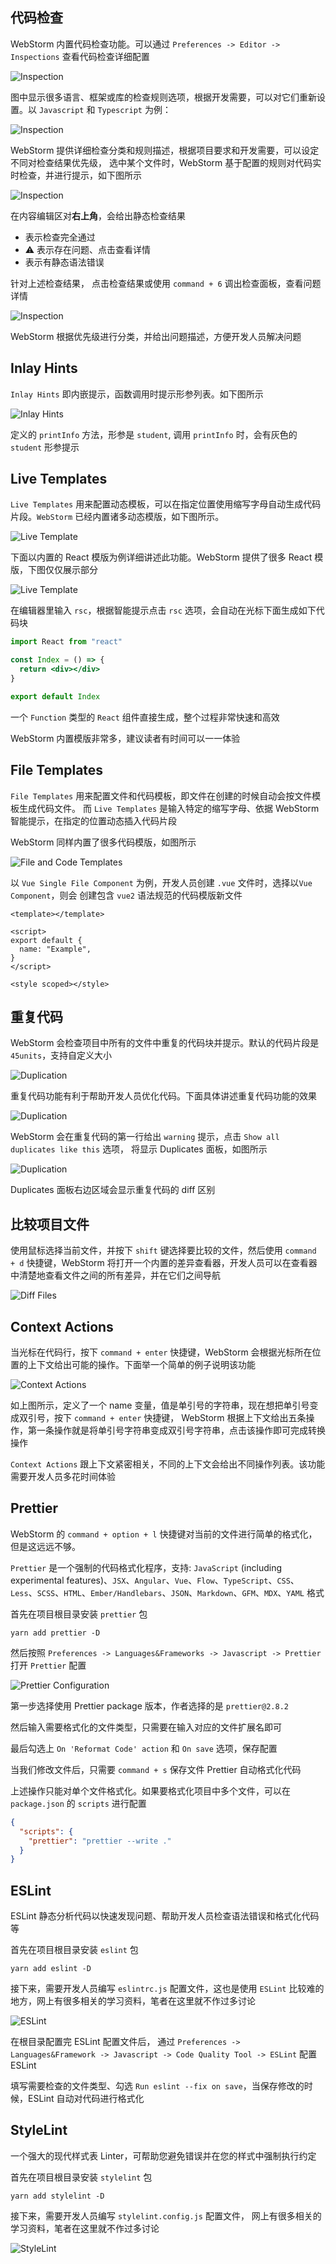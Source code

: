 ## 代码检查

WebStorm 内置代码检查功能。可以通过 `Preferences -> Editor -> Inspections` 查看代码检查详细配置

![Inspection](./images/lint/inspections_01.png)

图中显示很多语言、框架或库的检查规则选项，根据开发需要，可以对它们重新设置。以 `Javascript` 和 `Typescript` 为例：

![Inspection](./images/lint/inspections_rules.png)

WebStorm 提供详细检查分类和规则描述，根据项目要求和开发需要，可以设定不同对检查结果优先级，
选中某个文件时，WebStorm 基于配置的规则对代码实时检查，并进行提示，如下图所示

![Inspection](./images/lint/inspections_02.png)

在内容编辑区对**右上角**，会给出静态检查结果

- <icons-Check/> 表示检查完全通过
- ⚠️ 表示存在问题、点击查看详情
- <icons-Error/> 表示有静态语法错误

针对上述检查结果， 点击检查结果或使用 `command + 6` 调出检查面板，查看问题详情

![Inspection](./images/lint/inspections_03.png)

WebStorm 根据优先级进行分类，并给出问题描述，方便开发人员解决问题

## Inlay Hints

`Inlay Hints` 即内嵌提示，函数调用时提示形参列表。如下图所示

![Inlay Hints](./images/lint/inlay_hints.png)

定义的 `printInfo` 方法，形参是 `student`, 调用 `printInfo` 时，会有灰色的 `student` 形参提示

## Live Templates

`Live Templates` 用来配置动态模板，可以在指定位置使用缩写字母自动生成代码片段。`WebStorm` 已经内置诸多动态模版，如下图所示。

![Live Template](./images/lint/live_template_01.png)

下面以内置的 React 模版为例详细讲述此功能。WebStorm 提供了很多 React 模版，下图仅仅展示部分

![Live Template](./images/lint/live_template_02.png)

在编辑器里输入 `rsc`，根据智能提示点击 `rsc` 选项，会自动在光标下面生成如下代码块

```jsx
import React from "react"

const Index = () => {
  return <div></div>
}

export default Index
```

一个 `Function` 类型的 `React` 组件直接生成，整个过程非常快速和高效

WebStorm 内置模版非常多，建议读者有时间可以一一体验

## File Templates

`File Templates` 用来配置文件和代码模板，即文件在创建的时候自动会按文件模板生成代码文件。
而 `Live Templates` 是输入特定的缩写字母、依据 WebStorm 智能提示，在指定的位置动态插入代码片段

WebStorm 同样内置了很多代码模版，如图所示

![File and Code Templates](./images/lint/file_and_code_templates.png)

以 `Vue Single File Component` 为例，开发人员创建 `.vue` 文件时，选择以`Vue Component`，则会
创建包含 `vue2` 语法规范的代码模版新文件

```vue
<template></template>

<script>
export default {
  name: "Example",
}
</script>

<style scoped></style>
```

## 重复代码

WebStorm 会检查项目中所有的文件中重复的代码块并提示。默认的代码片段是 `45units`，支持自定义大小

![Duplication](./images/lint/dupilication_01.png)

重复代码功能有利于帮助开发人员优化代码。下面具体讲述重复代码功能的效果

![Duplication](./images/lint/duplication.png)

WebStorm 会在重复代码的第一行给出 `warning` 提示，点击 `Show all duplicates like this` 选项，
将显示 Duplicates 面板，如图所示

![Duplication](./images/lint/duplicates_03.png)

Duplicates 面板右边区域会显示重复代码的 diff 区别

## 比较项目文件

使用鼠标选择当前文件，并按下 `shift` 键选择要比较的文件，然后使用 `command + d` 快捷键，WebStorm 将打开一个内置的差异查看器，开发人员可以在查看器中清楚地查看文件之间的所有差异，并在它们之间导航

![Diff Files](./images/lint/diff_files.png)

## Context Actions

当光标在代码行，按下 `command + enter` 快捷键，WebStorm 会根据光标所在位置的上下文给出可能的操作。下面举一个简单的例子说明该功能

![Context Actions](./images/lint/context_actions.png)

如上图所示，定义了一个 name 变量，值是单引号的字符串，现在想把单引号变成双引号，按下 `command + enter` 快捷键，
WebStorm 根据上下文给出五条操作，第一条操作就是将单引号字符串变成双引号字符串，点击该操作即可完成转换操作

`Context Actions` 跟上下文紧密相关，不同的上下文会给出不同操作列表。该功能需要开发人员多花时间体验

## Prettier

WebStorm 的 `command + option + l` 快捷键对当前的文件进行简单的格式化，但是这远远不够。

`Prettier` 是一个强制的代码格式化程序，支持: `JavaScript` (including experimental features)、`JSX`、`Angular`、`Vue`、`Flow`、`TypeScript`、`CSS`、`Less`、`SCSS`、`HTML`、`Ember/Handlebars`、`JSON`、`Markdown`、`GFM`、`MDX`、`YAML` 格式

首先在项目根目录安装 `prettier` 包

```shell
yarn add prettier -D
```

然后按照 `Preferences -> Languages&Frameworks -> Javascript -> Prettier` 打开 `Prettier` 配置

![Prettier Configuration](./images/lint/prettier_configuration.png)

第一步选择使用 Prettier package 版本，作者选择的是 `prettier@2.8.2`

然后输入需要格式化的文件类型，只需要在输入对应的文件扩展名即可

最后勾选上 `On 'Reformat Code' action` 和 `On save` 选项，保存配置

当我们修改文件后，只需要 `command + s` 保存文件 Prettier 自动格式化代码

上述操作只能对单个文件格式化。如果要格式化项目中多个文件，可以在 `package.json` 的 `scripts` 进行配置

```json
{
  "scripts": {
    "prettier": "prettier --write ."
  }
}
```

## ESLint

ESLint 静态分析代码以快速发现问题、帮助开发人员检查语法错误和格式化代码等

首先在项目根目录安装 `eslint` 包

```shell
yarn add eslint -D
```

接下来，需要开发人员编写 `eslintrc.js` 配置文件，这也是使用 `ESLint` 比较难的地方，网上有很多相关的学习资料，笔者在这里就不作过多讨论

![ESLint](./images/lint/eslint_01.png)

在根目录配置完 ESLint 配置文件后， 通过 `Preferences -> Languages&Framework -> Javascript -> Code Quality Tool -> ESLint` 配置 ESLint

填写需要检查的文件类型、勾选 `Run eslint --fix on save`，当保存修改的时候，ESLint 自动对代码进行格式化

## StyleLint

一个强大的现代样式表 Linter，可帮助您避免错误并在您的样式中强制执行约定

首先在项目根目录安装 `stylelint` 包

```shell
yarn add stylelint -D
```

接下来，需要开发人员编写 `stylelint.config.js` 配置文件， 网上有很多相关的学习资料，笔者在这里就不作过多讨论

![StyleLint](./images/lint/stylelint_01.png)
